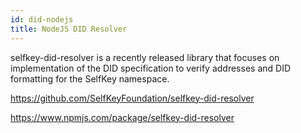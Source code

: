 ```yaml
---
id: did-nodejs
title: NodeJS DID Resolver
---
```


selfkey-did-resolver is a recently released library that focuses on implementation of the DID specification to verify addresses and DID formatting for the SelfKey namespace. 

https://github.com/SelfKeyFoundation/selfkey-did-resolver

https://www.npmjs.com/package/selfkey-did-resolver